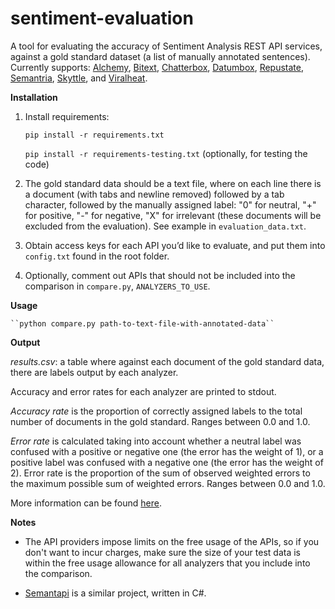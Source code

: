 sentiment-evaluation
====================

A tool for evaluating the accuracy of Sentiment Analysis REST API services, against a gold standard dataset (a list of manually annotated sentences). Currently supports: [Alchemy](http://www.alchemyapi.com/), [Bitext](http://www.bitext.com/bitext-api-2.html), [Chatterbox](http://chatterbox.co/), [Datumbox](http://www.datumbox.com/machine-learning-api/), [Repustate](https://www.repustate.com/), [Semantria](https://semantria.com/), [Skyttle](http://www.skyttle.com/), and [Viralheat](https://app.viralheat.com/developer).

**Installation**

1. Install requirements:

    ``pip install -r requirements.txt``

    ``pip install -r requirements-testing.txt`` (optionally, for testing the code)

2. The gold standard data should be a text file, where on each line there is a document (with tabs and newline removed) followed by a tab character, followed by the manually assigned label: "0" for neutral, "+" for positive, "-" for negative, "X" for irrelevant (these documents will be excluded from the evaluation). See example in ``evaluation_data.txt``.

3. Obtain access keys for each API you’d like to evaluate, and put them into ``config.txt`` found in the root folder.

4. Optionally, comment out APIs that should not be included into the comparison in ``compare.py``, ``ANALYZERS_TO_USE``.

**Usage**

    ``python compare.py path-to-text-file-with-annotated-data``

**Output**

*results.csv*: a table where against each document of the gold standard data, there are labels output by each analyzer.

Accuracy and error rates for each analyzer are printed to stdout.

*Accuracy rate* is the proportion of correctly assigned labels to the total number of documents in the gold standard. Ranges between 0.0 and 1.0.

*Error rate* is calculated taking into account whether a neutral label was confused with a positive or negative one (the error has the weight of 1), or a positive label was confused with a negative one (the error has the weight of 2). Error rate is the proportion of the sum of observed weighted errors to the maximum possible sum of weighted errors. Ranges between 0.0 and 1.0.

More information can be found [here](http://blog.skyttle.com/?p=100).

**Notes**

* The API providers impose limits on the free usage of the APIs, so if you don't want to incur charges, make sure the size of your test data is within the free usage allowance for all analyzers that you include into the comparison.

* [Semantapi](http://www.semantapi.com/) is a similar project, written in C#.

